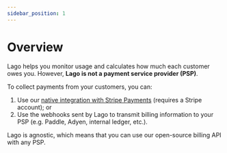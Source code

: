 ```yaml
---
sidebar_position: 1
---
```


# Overview
Lago helps you monitor usage and calculates how much each customer owes you. However, **Lago is not a payment service provider (PSP)**.

To collect payments from your customers, you can:
1. Use our [native integration with Stripe Payments](stripe-integration) (requires a Stripe account); or
2. Use the webhooks sent by Lago to transmit billing information to your PSP (e.g. Paddle, Adyen, internal ledger, etc.).

Lago is agnostic, which means that you can use our open-source billing API with any PSP.